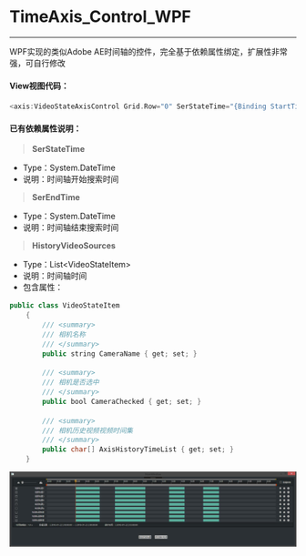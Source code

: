 # TimeAxis_Control_WPF
---
WPF实现的类似Adobe AE时间轴的控件，完全基于依赖属性绑定，扩展性非常强，可自行修改

#### View视图代码：
```C {.line-numbers}
<axis:VideoStateAxisControl Grid.Row="0" SerStateTime="{Binding StartTime}" SerEndTime="{Binding EndTime}" HistoryVideoSources="{Binding VideoHistoryList}" Grid.RowSpan="2" ></axis:VideoStateAxisControl>
```

#### 已有依赖属性说明：
>**SerStateTime**
* Type：System.DateTime
* 说明：时间轴开始搜索时间

>**SerEndTime**
* Type：System.DateTime
* 说明：时间轴结束搜索时间

>**HistoryVideoSources**
* Type：List\<VideoStateItem\>
* 说明：时间轴时间
* 包含属性：

```java {.line-numbers}
public class VideoStateItem
    {
        /// <summary>
        /// 相机名称
        /// </summary>
        public string CameraName { get; set; }

        /// <summary>
        /// 相机是否选中
        /// </summary>
        public bool CameraChecked { get; set; }

        /// <summary>
        /// 相机历史视频视频时间集
        /// </summary>
        public char[] AxisHistoryTimeList { get; set; }
    }
```

![A](https://github.com/lingme/Picture_Bucket/raw/master/TimeAxis_Control_WPF_img/index_2.jpg)







